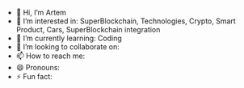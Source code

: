 - 👋 Hi, I’m Artem
- 👀 I’m interested in: SuperBlockchain, Technologies, Crypto, Smart Product, Cars, SuperBlockchain integration
- 🌱 I’m currently learning: Coding
- 💞️ I’m looking to collaborate on:
- 📫 How to reach me:
- 😄 Pronouns: 
- ⚡ Fun fact:

<!---
Kozytskii/Kozytskii is a ✨ special ✨ repository because its `README.md` (this file) appears on your GitHub profile.
You can click the Preview link to take a look at your changes.
--->
